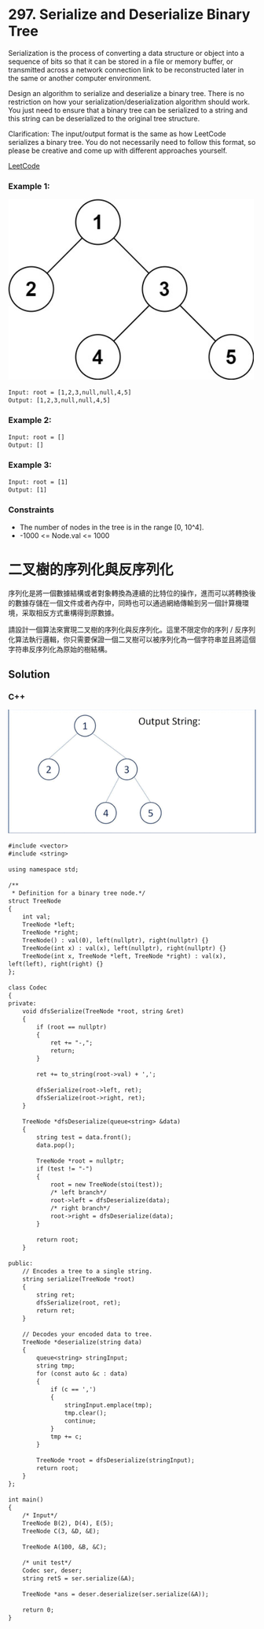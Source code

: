 # 297. Serialize and Deserialize Binary Tree
Serialization is the process of converting a data structure or object into a sequence of bits so that it can be stored in a file or memory buffer, or transmitted across a network connection link to be reconstructed later in the same or another computer environment.

Design an algorithm to serialize and deserialize a binary tree. There is no restriction on how your serialization/deserialization algorithm should work. You just need to ensure that a binary tree can be serialized to a string and this string can be deserialized to the original tree structure.

Clarification: The input/output format is the same as how LeetCode serializes a binary tree. You do not necessarily need to follow this format, so please be creative and come up with different approaches yourself.

[LeetCode](https://leetcode.com/problems/serialize-and-deserialize-binary-tree)

### Example 1:

<img src="img/297_q.jpg" width = "500"/>

```
Input: root = [1,2,3,null,null,4,5]
Output: [1,2,3,null,null,4,5]
```

### Example 2:
```
Input: root = []
Output: []
```

### Example 3:
```
Input: root = [1]
Output: [1]
```
### Constraints

* The number of nodes in the tree is in the range [0, 10^4].
* -1000 <= Node.val <= 1000

#  二叉樹的序列化與反序列化

序列化是將一個數據結構或者對象轉換為連續的比特位的操作，進而可以將轉換後的數據存儲在一個文件或者內存中，同時也可以通過網絡傳輸到另一個計算機環境，采取相反方式重構得到原數據。

請設計一個算法來實現二叉樹的序列化與反序列化。這里不限定你的序列 / 反序列化算法執行邏輯，你只需要保證一個二叉樹可以被序列化為一個字符串並且將這個字符串反序列化為原始的樹結構。




## Solution  


### C++
<img src="img/297.gif" width = "600"/>

```
#include <vector>
#include <string>

using namespace std;

/**
 * Definition for a binary tree node.*/
struct TreeNode
{
    int val;
    TreeNode *left;
    TreeNode *right;
    TreeNode() : val(0), left(nullptr), right(nullptr) {}
    TreeNode(int x) : val(x), left(nullptr), right(nullptr) {}
    TreeNode(int x, TreeNode *left, TreeNode *right) : val(x), left(left), right(right) {}
};

class Codec
{
private:
    void dfsSerialize(TreeNode *root, string &ret)
    {
        if (root == nullptr)
        {
            ret += "-,";
            return;
        }

        ret += to_string(root->val) + ',';

        dfsSerialize(root->left, ret);
        dfsSerialize(root->right, ret);
    }

    TreeNode *dfsDeserialize(queue<string> &data)
    {
        string test = data.front();
        data.pop();

        TreeNode *root = nullptr;
        if (test != "-")
        {
            root = new TreeNode(stoi(test));
            /* left branch*/
            root->left = dfsDeserialize(data);
            /* right branch*/
            root->right = dfsDeserialize(data);
        }

        return root;
    }

public:
    // Encodes a tree to a single string.
    string serialize(TreeNode *root)
    {
        string ret;
        dfsSerialize(root, ret);
        return ret;
    }

    // Decodes your encoded data to tree.
    TreeNode *deserialize(string data)
    {
        queue<string> stringInput;
        string tmp;
        for (const auto &c : data)
        {
            if (c == ',')
            {
                stringInput.emplace(tmp);
                tmp.clear();
                continue;
            }
            tmp += c;
        }

        TreeNode *root = dfsDeserialize(stringInput);
        return root;
    }
};

int main()
{
    /* Input*/
    TreeNode B(2), D(4), E(5);
    TreeNode C(3, &D, &E);

    TreeNode A(100, &B, &C);

    /* unit test*/
    Codec ser, deser;
    string retS = ser.serialize(&A);

    TreeNode *ans = deser.deserialize(ser.serialize(&A));

    return 0;
}
```


